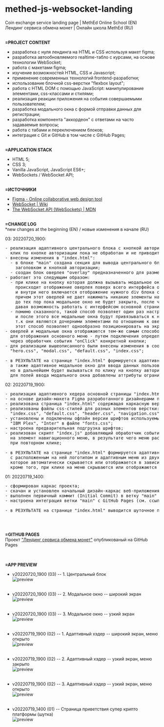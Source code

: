 # methed-js-websocket-landing
Coin exchange service landing page | MethEd Online School (EN) <br>
Лендинг сервиса обмена монет | Онлайн школа MethEd (RU)
<br><br>


**=PROJECT CONTENT** <br>
- разработка с нуля лендинга на HTML и CSS используя макет figma;
- разработка автообновляемого realtime-табло с курсами, на основе технологии WebSocket;
- работа с макетами figma;
- изучение возможностей HTML, CSS и Javascript;
- применение современных технологий frontend-разработки;
- использование блочной css-верстки "flexbox layout";
- работа с HTML DOM с помощью JavaScript: манипулирование элементами, css-классами и стилями;
- реализация реакции приложения на события совершаемыми пользователем;
- разработка модального окна с формой отправки данных для регистрации;
- разработка компонента "аккордеон" с ответами на часто задаваемые вопросы;
- работа с табами и переключением блоков;
- интеграция с Git и GitHub в том числе с GitHub Pages;
<br><br>


**=APPLICATION STACK** <br>
- HTML 5;
- CSS 3;
- Vanilla JavaScript, JavaScript ES6+;
- WebSockets / WebSocket API;
<br><br>


**=ИСТОЧНИКИ** <br>
- [Figma - Online collaborative web design tool](https://www.figma.com/)
- [WebSocket | Wiki](https://en.wikipedia.org/wiki/WebSocket)
- [The WebSocket API (WebSockets) | MDN](https://developer.mozilla.org/en-US/docs/Web/API/WebSockets_API)
<br><br>


**=CHANGE LOG** <br>
*new changes at the beginning (EN) / новые изменения в начале (RU) <br>

03: 20220720_1900:
<pre>
- реализация адаптивного центрального блока с кнопкой авторизации и адаптивного модального окна авторизации;
  клик по кнопке авторизации пока не обработан и не приводит к вызову модального окна;
- внесены изменения в "index.html":
  - в блоке "main" создана секция для вывода центрального блока с фоновым изображением, 
    заголовком и кнопкой авторизации;
  - создан блок оверлея "overlay" предназначенного для размещения внутри него всех модальных форм/окон.
- работает это следующим образом:
  - при клике на кнопку которая должна вызывать модальное окно,
    происходит отображение оверлея поверх всего интерфейса основной страницы "index.html"
    и внутри него включается отображение нужного div блока с конкретным модальным окном
    причем этот оверлей не дает нажимать никакие элементы на основной странице кроме элементов модального окна,
    до тех пор пока модальное окно не будет закрыто, после чего оверлей отключается
    давая возможность работать с интерфейсом основной страницы;
  - помимо сказанного, такой способ позволяет один раз настроить параметры оверлея
    и после этого все модальные окна будут привязываться к нему,
    т.к они являются дочерними элементами по отношению к оверлею..
    этот способ позволяет однообразно позиционировать на экране внутри оверлея различные модальные окна;
- оверлей и модальные окна отображаются тем-же самым способом который был применен
  для отображения основного меню - путем подключения определенного "_open" класса с помощью JavaScript
  через обработчик события "onClick" конкретной кнопки;
- для реализации вышеописанного были внесены изменения в соответствующие css файлы:
  "hero.css", "modal.css", "default.css", "index.css";

- в РЕЗУЛЬТАТЕ на странице "index.html" формируется адаптивный центральный блок с кнопкой авторизации,
  а также адаптивное модальное окно для ввода данных пользователя, которое на данном этапе скрыто,
  но в дальнейшем будет вызываться по клику на кнопку авторизации;
  для полей ввода модального окна добавлены аттрибуты ограничивающие ввод специальных символов;
</pre>

02: 20220719_1900:
<pre>
- реализация адаптивного хедера основной страницы "index.html" на основе flex css;
- на основе дизайн-макета Figma разработанного дизайнерами по легенде проекта, было реализовано:
- реализована страница "index.html" содержащая каркасную верстку страницы и верстку хедера;
- реализованы файлы css-стилей для разных элементов верстки:
  "index.css", "default.css", "header.css", "navigation.css", "normalize.css";
- установлены и подключены офлайн версии шрифтов используемых в приложении:
  "IBM Plex", "Inter" в файле "fonts.css";
- настроена предварительная подгрузка шрифтов;
- реализован скрипт "index.js" добавляющий обработчик события "onClick"
  на элемент навигационного меню, в результате чего меню раскрывается и закрывается
  при повторном клике;

- в РЕЗУЛЬТАТЕ на странице "index.html" формируется адаптивная шапка
  с расположенным на ней логотипом и адаптивным меню из двух элементов,
  которое автоматически скрывается или отображается в зависимости от ширины окна браузера;
  кроме того, при клике на меню скрываются или отображаются его элементы;
</pre>

01: 20220719_1400:
<pre>
- сформирован каркас проекта;
- скачан и установлен начальный дизайн-каркас веб-приложения;
- выполнен первичный коммит (Initial Commit) в ветку "main" на GitHub;
- настроена интеграция ветки "main" с GitHub Pages (см. ссылку ниже);

- в РЕЗУЛЬТАТЕ на странице "index.html" выводится шуточное приветствие;
</pre>
<br><br>


**=GITHUB PAGES** <br>
Проект ["Лендинг сервиса обмена монет"](https://drvicx.github.io/methed-js-websocket-landing/) опубликованый на GitHub Pages
<br><br><br>


**=APP PREVIEW**

- v20220720_1900 (03) -- 1. Центральный блок<br>
![preview](_preview/app-preview_20220720_1900_1.png?raw=true)
<br><br>

- v20220720_1900 (03) -- 2. Модальное окно -- широкий экран<br>
![preview](_preview/app-preview_20220720_1900_2.png?raw=true)
<br><br>

- v20220720_1900 (03) -- 3. Модальное окно -- узкий экран<br>
![preview](_preview/app-preview_20220720_1900_3.png?raw=true)
<br><br>

- v20220719_1900 (02) -- 1. Адаптивный хэдер -- широкий экран, меню открыто<br>
![preview](_preview/app-preview_20220719_1900_1.png?raw=true)
<br><br>

- v20220719_1900 (02) -- 2. Адаптивный хэдер -- узкий экран, меню закрыто<br>
![preview](_preview/app-preview_20220719_1900_2.png?raw=true)
<br><br>

- v20220719_1900 (02) -- 3. Адаптивный хэдер -- узкий экран, меню открыто<br>
![preview](_preview/app-preview_20220719_1900_3.png?raw=true)
<br><br>

- v20220719_1400 (01) -- Страница приветствия супер крипто платформы (шутка)<br>
![preview](_preview/app-preview_20220719_1400.png?raw=true)
<br><br>
